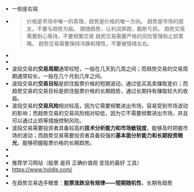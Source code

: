 - 一些座右铭
- >价格是市场中唯一的真理，趋势是价格的唯一方向。
  趋势是市场的朋友，不要与趋势为敌。
  跟随趋势，让利润奔跑，截断亏损。
  趋势交易需要耐心等待，不要频繁交易
  趋势交易需要严格的风险管理和止损策略。
  趋势交易需要保持冷静和理性，不要被情绪左右。
-
-
- 波段交易的**交易周期**通常较短，一般在几天到几周之间；而趋势交易的交易周期通常较长，一般在几个月到几年之间。
- 波段交易的**交易目标**是抓住股票价格的短期波动，通过低买高卖赚取差价；而趋势交易的交易目标是抓住股票价格的长期趋势，通过长期持有赚取较大的收益。
- 波段交易的**交易风险**相对较高，因为它需要频繁进出市场，容易受到市场波动的影响；而趋势交易的交易风险相对较低，因为它不需要频繁进出市场，并且可以通过止损等措施控制风险。
- 波段交易需要投资者具备较高的**技术分析能力和市场敏锐度**，能够及时把握市场的波动；而趋势交易需要投资者具备较强的**基本面分析能力和长期投资眼光**，能够把握股票价格的长期趋势。
-
-
- 推荐学习网站（股票 是将 正确价值观 变现的最好 工具）
- https://www.holdle.com/
-
- 在趋势交易选手眼里：**股票涨跌没有规律——短期随机性**，长期有趋势